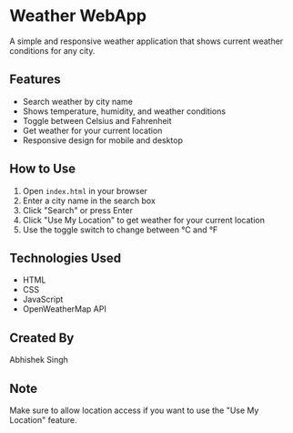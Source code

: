 # Weather WebApp

A simple and responsive weather application that shows current weather conditions for any city.

## Features
- Search weather by city name
- Shows temperature, humidity, and weather conditions
- Toggle between Celsius and Fahrenheit
- Get weather for your current location
- Responsive design for mobile and desktop

## How to Use
1. Open `index.html` in your browser
2. Enter a city name in the search box
3. Click "Search" or press Enter
4. Click "Use My Location" to get weather for your current location
5. Use the toggle switch to change between °C and °F

## Technologies Used
- HTML
- CSS
- JavaScript
- OpenWeatherMap API

## Created By
Abhishek Singh

## Note
Make sure to allow location access if you want to use the "Use My Location" feature. 